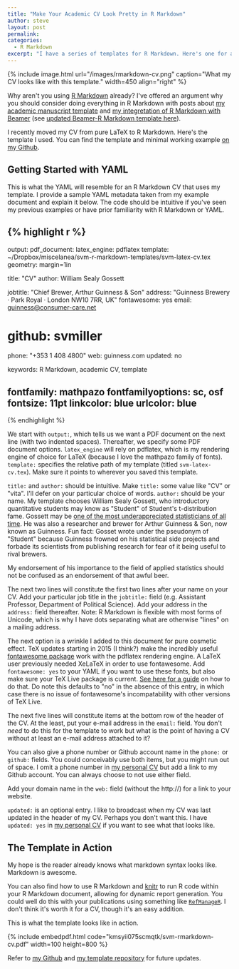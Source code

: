 ```yaml
---
title: "Make Your Academic CV Look Pretty in R Markdown"
author: steve
layout: post
permalink:
categories:
  - R Markdown
excerpt: "I have a series of templates for R Markdown. Here's one for an academic CV. I offer a guide on how to use it."
---
```


{% include image.html url="/images/rmarkdown-cv.png" caption="What my CV looks like with this template." width=450 align="right" %}

Why aren't you using [R Markdown](http://rmarkdown.rstudio.com/) already? I've offered an argument why you should consider doing everything in R Markdown with posts about [my academic manuscript template](http://svmiller.com/blog/2016/02/svm-r-markdown-manuscript/) and [my integretation of R Markdown with Beamer](http://svmiller.com/blog/2015/02/moving-from-beamer-to-r-markdown/) (see [updated Beamer-R Markdown template here](https://github.com/svmiller/svm-r-markdown-templates)).

I recently moved my CV from pure LaTeX to R Markdown. Here's the template I used. You can find the template and minimal working example [on my Github](https://github.com/svmiller/svm-r-markdown-templates).

## Getting Started with YAML

This is what the YAML will resemble for an R Markdown CV that uses my template. I provide a sample YAML metadata taken from my example document and explain it below. The code should be intuitive if you've seen my previous examples or have prior familiarity with R Markdown or YAML.

{% highlight r %}
---
output: 
  pdf_document:
    latex_engine: pdflatex
    template: ~/Dropbox/miscelanea/svm-r-markdown-templates/svm-latex-cv.tex
geometry: margin=1in

title: "CV"
author: William Sealy Gossett

jobtitle: "Chief Brewer, Arthur Guinness & Son"
address: "Guinness Brewery · Park Royal · London NW10 7RR, UK"
fontawesome: yes
email: guinness@consumer-care.net
# github: svmiller
phone: "+353 1 408 4800"
web: guinness.com
updated: no

keywords: R Markdown, academic CV, template

fontfamily: mathpazo
fontfamilyoptions: sc, osf
fontsize: 11pt
linkcolor: blue
urlcolor: blue
---
{% endhighlight %}

We start with `output:`, which tells us we want a PDF document on the next line (with two indented spaces). Thereafter, we specify some PDF document options. `latex_engine` will rely on pdflatex, which is my rendering engine of choice for LaTeX (because I love the mathpazo family of fonts). `template:` specifies the relative path of my template (titled `svm-latex-cv.tex`). Make sure it points to wherever you saved this template.

`title:` and `author:` should be intuitive. Make `title:` some value like "CV" or "vita". I'll defer on your particular choice of words. `author:` should be your name. My template chooses William Sealy Gossett, who introductory quantitative students may know as "Student" of Student's t-distribution fame. Gossett may be [one of the most underappreciated statisticians of all time](http://www.amazon.com/The-Cult-Statistical-Significance-Economics/dp/0472050079). He was also a researcher and brewer for Arthur Guinness & Son, now known as Guinness. Fun fact: Gosset wrote under the pseudonym of "Student" because Guinness frowned on his statistical side projects and forbade its scientists from publishing research for fear of it being useful to rival brewers.

My endorsement of his importance to the field of applied statistics should not be confused as an endorsement of that awful beer. 

The next two lines will constitute the first two lines after your name on your CV. Add your particular job title in the `jobtitle:` field (e.g. Assistant Professor, Department of Political Science). Add your address in the `address:` field thereafter. Note: R Markdown is flexible with most forms of Unicode, which is why I have dots separating what are otherwise "lines" on a mailing address.

The next option is a wrinkle I added to this document for pure cosmetic effect. TeX updates starting in 2015 (I think?) make the incredibly useful [fontawesome package](https://www.ctan.org/tex-archive/fonts/fontawesome?lang=en) work with the pdflatex rendering engine. A LaTeX user previously needed XeLaTeX in order to use fontawesome. Add `fontawesome: yes` to your YAML if you want to use these fonts, but also make sure your TeX Live package is current. [See here for a guide](http://tex.stackexchange.com/questions/55437/how-do-i-update-my-tex-distribution) on how to do that. Do note this defaults to "no" in the absence of this entry, in which case there is no issue of fontawesome's incompatability with other versions of TeX Live.

The next five lines will constitute items at the bottom row of the header of the CV. At the least, put your e-mail address in the `email:` field. You don't *need* to do this for the template to work but what is the point of having a CV without at least an e-mail address attached to it?

You can also give a phone number or Github account name in the `phone:` or `github:` fields. You could conceivably use both items, but you might run out of space. I omit a phone number in [my personal CV](http://svmiller.com/cv/) but add a link to my Github account. You can always choose to not use either field.

Add your domain name in the `web:` field (without the http://) for a link to your website. 

`updated:` is an optional entry. I like to broadcast when my CV was last updated in the header of my CV. Perhaps you don't want this. I have `updated: yes` in [my personal CV](http://svmiller.com/cv/) if you want to see what that looks like.


## The Template in Action

My hope is the reader already knows what markdown syntax looks like. Markdown is awesome.

You can also find how to use R Markdown and [knitr](http://yihui.name/knitr/) to run R code within your R Markdown document, allowing for dynamic report generation. You could well do this with your publications using something like [`RefManageR`](https://cran.r-project.org/web/packages/RefManageR/index.html). I don't think it's worth it for a CV, though it's an easy addition.

This is what the template looks like in action. 

{% include embedpdf.html code="kmsyii075scmqtk/svm-rmarkdown-cv.pdf" width=100 height=800 %}

Refer to [my Github](https://github.com/svmiller) and [my template repository](https://github.com/svmiller/svm-r-markdown-templates) for future updates.
